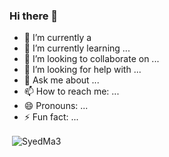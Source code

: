 ### Hi there 👋



- 🔭 I’m currently a 
- 🌱 I’m currently learning ...
- 👯 I’m looking to collaborate on ...
- 🤔 I’m looking for help with ...
- 💬 Ask me about ...
- 📫 How to reach me: ...
- 😄 Pronouns: ...
- ⚡ Fun fact: ...


<p>&nbsp;<img align="center" src="https://github-readme-stats.vercel.app/api?username=SyedMa3&show_icons=true&theme=chartreuse-dark&cache_seconds=3000&locale=en" alt="SyedMa3" /></p>

